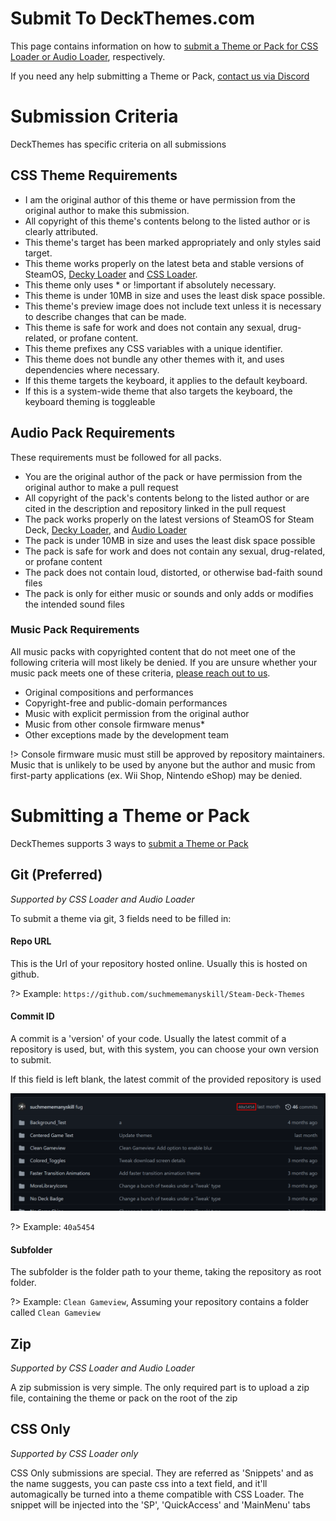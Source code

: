 # Submit To DeckThemes.com
This page contains information on how to [submit a Theme or Pack for CSS Loader or Audio Loader](https://deckthemes.com/submit/), respectively. 

If you need any help submitting a Theme or Pack, [contact us via Discord](https://discord.gg/HsU72Kfnpf)

# Submission Criteria
DeckThemes has specific criteria on all submissions

## CSS Theme Requirements
- I am the original author of this theme or have permission from the original author to make this submission.
- All copyright of this theme's contents belong to the listed author or is clearly attributed.
- This theme's target has been marked appropriately and only styles said target.
- This theme works properly on the latest beta and stable versions of SteamOS, [Decky Loader](https://github.com/SteamDeckHomebrew/decky-loader) and [CSS Loader](https://github.com/suchmememanyskill/SDH-CssLoader).
- This theme only uses * or !important if absolutely necessary.
- This theme is under 10MB in size and uses the least disk space possible.
- This theme's preview image does not include text unless it is necessary to describe changes that can be made.
- This theme is safe for work and does not contain any sexual, drug-related, or profane content.
- This theme prefixes any CSS variables with a unique identifier.
- This theme does not bundle any other themes with it, and uses dependencies where necessary.
- If this theme targets the keyboard, it applies to the default keyboard.
- If this is a system-wide theme that also targets the keyboard, the keyboard theming is toggleable

## Audio Pack Requirements
These requirements must be followed for all packs.

- You are the original author of the pack or have permission from the original author to make a pull request
- All copyright of the pack's contents belong to the listed author or are cited in the description and repository linked in the pull request
- The pack works properly on the latest versions of SteamOS for Steam Deck, [Decky Loader](https://github.com/SteamDeckHomebrew/decky-loader), and [Audio Loader](https://github.com/EMERALD0874/SDH-AudioLoader)
- The pack is under 10MB in size and uses the least disk space possible
- The pack is safe for work and does not contain any sexual, drug-related, or profane content
- The pack does not contain loud, distorted, or otherwise bad-faith sound files
- The pack is only for either music or sounds and only adds or modifies the intended sound files

### Music Pack Requirements
All music packs with copyrighted content that do not meet one of the following criteria will most likely be denied. If you are unsure whether your music pack meets one of these criteria, [please reach out to us](#-support).

- Original compositions and performances
- Copyright-free and public-domain performances
- Music with explicit permission from the original author
- Music from other console firmware menus\*
- Other exceptions made by the development team

!> Console firmware music must still be approved by repository maintainers. Music that is unlikely to be used by anyone but the author and music from first-party applications (ex. Wii Shop, Nintendo eShop) may be denied.


# Submitting a Theme or Pack
DeckThemes supports 3 ways to [submit a Theme or Pack](https://deckthemes.com/submit/)

## Git (Preferred)
*Supported by CSS Loader and Audio Loader*

To submit a theme via git, 3 fields need to be filled in:

#### Repo URL
This is the Url of your repository hosted online. Usually this is hosted on github.

?> Example: `https://github.com/suchmememanyskill/Steam-Deck-Themes`

#### Commit ID
A commit is a 'version' of your code. Usually the latest commit of a repository is used, but, with this system, you can choose your own version to submit. 

If this field is left blank, the latest commit of the provided repository is used

![Commit_ID](img/git_commit.png)

?> Example: `40a5454`

#### Subfolder
The subfolder is the folder path to your theme, taking the repository as root folder.

?> Example: `Clean Gameview`, Assuming your repository contains a folder called `Clean Gameview`

## Zip
*Supported by CSS Loader and Audio Loader*

A zip submission is very simple. The only required part is to upload a zip file, containing the theme or pack on the root of the zip

## CSS Only
*Supported by CSS Loader only*

CSS Only submissions are special. They are referred as 'Snippets' and as the name suggests, you can paste css into a text field, and it'll automagically be turned into a theme compatible with CSS Loader. The snippet will be injected into the 'SP', 'QuickAccess' and 'MainMenu' tabs